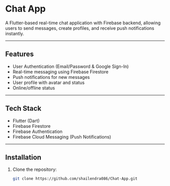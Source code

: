 # Chat App

A Flutter-based real-time chat application with Firebase backend, allowing users to send messages, create profiles, and receive push notifications instantly.

---

## Features

- User Authentication (Email/Password & Google Sign-In)
- Real-time messaging using Firebase Firestore
- Push notifications for new messages
- User profile with avatar and status
- Online/offline status

---

## Tech Stack

- Flutter (Dart)
- Firebase Firestore
- Firebase Authentication
- Firebase Cloud Messaging (Push Notifications)

---

## Installation

1. Clone the repository:
   ```bash
   git clone https://github.com/shailendra086/Chat-App.git

